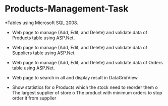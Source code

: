 # Products-Management-Task

*Tables using Microsoft SQL 2008.

* Web page to manage (Add, Edit, and Delete) and validate data of Products table using ASP.Net.

* Web page to manage (Add, Edit, and Delete) and validate data of Suppliers table using ASP.Net.

* Web page to manage (Add, Edit, and Delete) and validate data of Orders table using ASP.Net.

* Web page to search in all and display result in DataGridView

* Show statistics for
    o Products which the stock need to reorder them
    o The largest supplier of store
    o The product with minimum orders to stop order it from supplier
